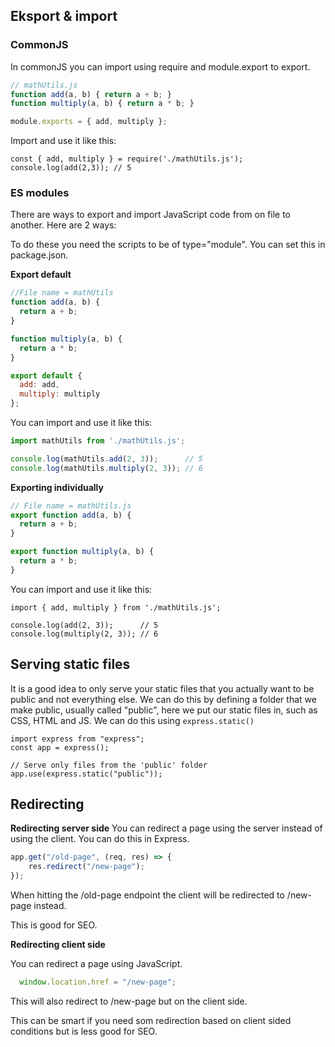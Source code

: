 ## Eksport & import

### CommonJS

In commonJS you can import using require and module.export to export.

```js
// mathUtils.js
function add(a, b) { return a + b; }
function multiply(a, b) { return a * b; }

module.exports = { add, multiply };
```

Import and use it like this:

```Js
const { add, multiply } = require('./mathUtils.js');
console.log(add(2,3)); // 5
```

### ES modules

There are ways to export and import JavaScript code from on file to another. Here are 2 ways:

To do these you need the scripts to be of type="module". You can set this in package.json.

**Export default**
```js
//File name = mathUtils
function add(a, b) {
  return a + b;
}

function multiply(a, b) {
  return a * b;
}

export default {
  add: add,
  multiply: multiply
};
```

You can import and use it like this:

```js
import mathUtils from './mathUtils.js';

console.log(mathUtils.add(2, 3));      // 5
console.log(mathUtils.multiply(2, 3)); // 6
```

**Exporting individually**

```js
// File name = mathUtils.js
export function add(a, b) {
  return a + b;
}

export function multiply(a, b) {
  return a * b;
}
```

You can import and use it like this:

```Js
import { add, multiply } from './mathUtils.js';

console.log(add(2, 3));      // 5
console.log(multiply(2, 3)); // 6
```

## Serving static files

It is a good idea to only serve your static files that you actually want to be public and not everything else. We can do this by defining a folder that we make public, usually called "public", here we put our static files in, such as CSS, HTML and JS. We can do this using ``express.static()``

```Js
import express from "express";
const app = express();

// Serve only files from the 'public' folder
app.use(express.static("public"));
```

## Redirecting

**Redirecting server side**
You can redirect a page using the server instead of using the client. You can do this in Express. 

```js
app.get("/old-page", (req, res) => {
    res.redirect("/new-page"); 
});
```

When hitting the /old-page endpoint the client will be redirected to /new-page instead. 

This is good for SEO.

**Redirecting client side**

You can redirect a page using JavaScript.

```js
  window.location.href = "/new-page";
```

This will also redirect to /new-page but on the client side. 

This can be smart if you need som redirection based on client sided conditions but is less good for SEO.